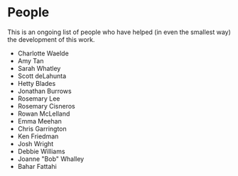 # People

This is an ongoing list of people who have helped (in even the smallest way) the development of this work.

- Charlotte Waelde  
- Amy Tan  
- Sarah Whatley  
- Scott deLahunta  
- Hetty Blades  
- Jonathan Burrows
- Rosemary Lee
- Rosemary Cisneros
- Rowan McLelland
- Emma Meehan
- Chris Garrington
- Ken Friedman
- Josh Wright
- Debbie Williams
- Joanne "Bob" Whalley
- Bahar Fattahi